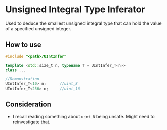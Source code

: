 # Unsigned Integral Type Inferator
Used to deduce the smallest unsigned integral type that can hold the value of a specified unsigned integer.
## How to use
```C++
#include "<path>/UIntInfer"

template <std::size_t n, typename T = UIntInfer_T<n>>
class ...

//Demonstration
UIntInfer_T<10> n;      //uint_8
UIntInfer_T<256> n;     //uint_16
```
## Consideration
* I recall reading something about `uint_8` being unsafe. Might need to reinvestigate that.
